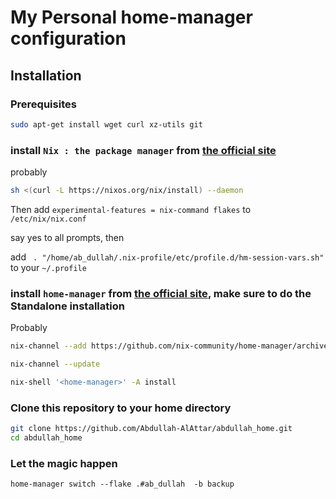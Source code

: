 # My Personal home-manager configuration

## Installation
### Prerequisites
```bash
sudo apt-get install wget curl xz-utils git
```
### install `Nix : the package manager` from [the official site](https://nixos.org/download/)
probably
```bash
sh <(curl -L https://nixos.org/nix/install) --daemon
```

Then add `experimental-features = nix-command flakes` to `/etc/nix/nix.conf`

say yes to all prompts, then  

add ` . "/home/ab_dullah/.nix-profile/etc/profile.d/hm-session-vars.sh"` to your `~/.profile`




### install `home-manager` from [the official site](https://nix-community.github.io/home-manager/index.xhtml#ch-installation), make sure to do the Standalone installation
Probably
```bash
nix-channel --add https://github.com/nix-community/home-manager/archive/master.tar.gz home-manager

nix-channel --update

nix-shell '<home-manager>' -A install
```

### Clone this repository to your home directory
```bash
git clone https://github.com/Abdullah-AlAttar/abdullah_home.git
cd abdullah_home
```

### Let the magic happen
```
home-manager switch --flake .#ab_dullah  -b backup
```